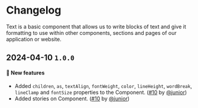 # Changelog

Text is a basic component that allows us to write blocks of text and give it formatting to use within other components, sections and pages of our application or website.

## 2024-04-10 `1.0.0`

#### 🎉 New features

- Added `children`, `as`, `textAlign`, `fontWeight`, `color`, `lineHeight`, `wordBreak`, `lineClamp` and `fontSize` properties to the Component. ([#10](https://git.rarolabs.com.br/frontend/rarui/-/merge_requests/10) by [@junior](https://git.rarolabs.com.br/junior))
- Added stories on Component. ([#10](https://git.rarolabs.com.br/frontend/rarui/-/merge_requests/10) by [@junior](https://git.rarolabs.com.br/junior))

<!-- #### 🛠 Breaking changes -->

<!-- #### 📚 3rd party library updates -->

<!-- #### 🎉 New features -->

<!-- #### 🐛 Bug fixes -->

<!-- #### 💡 Others -->
